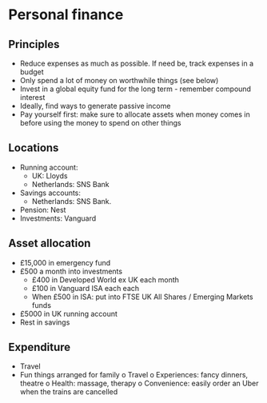 # Personal finance

## Principles
- Reduce expenses as much as possible. If need be, track expenses in a budget
- Only spend a lot of money on worthwhile things (see below)
- Invest in a global equity fund for the long term - remember compound interest 
- Ideally, find ways to generate passive income
- Pay yourself first: make sure to allocate assets when money comes in before using the money to spend on other things

## Locations 
- Running account: 
    - UK: Lloyds 
    - Netherlands: SNS Bank
- Savings accounts: 
    - Netherlands: SNS Bank.
- Pension: Nest 
- Investments: Vanguard

## Asset allocation
- £15,000 in emergency fund 
- £500 a month into investments
    - £400 in Developed World ex UK each month
    - £100 in Vanguard ISA each each
    - When £500 in ISA: put into FTSE UK All Shares / Emerging Markets funds  
- £5000 in UK running account 
- Rest in savings

## Expenditure
- Travel
- Fun things arranged for family 
o	Travel 
o	Experiences: fancy dinners, theatre
o	Health: massage, therapy 
o	Convenience: easily order an Uber when the trains are cancelled

